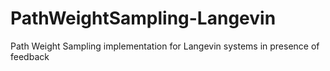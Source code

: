 # PathWeightSampling-Langevin
Path Weight Sampling implementation for Langevin systems in presence of feedback
